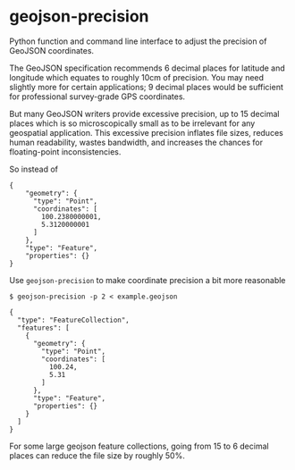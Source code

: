 # geojson-precision

Python function and command line interface to adjust the precision of GeoJSON coordinates.

The GeoJSON specification recommends 6 decimal places for latitude and longitude which
equates to roughly 10cm of precision. You may need slightly more for certain applications;
9 decimal places would be sufficient for professional survey-grade GPS coordinates. 

But many GeoJSON writers provide excessive precision, up to 15 decimal places which is 
so microscopically small as to be irrelevant for any geospatial application.
This excessive precision inflates file sizes, reduces human readability, wastes bandwidth,
and increases the chances for floating-point inconsistencies.

So instead of 
```
{
    "geometry": {
      "type": "Point",
      "coordinates": [
        100.2380000001,
        5.3120000001
      ]
    },
    "type": "Feature",
    "properties": {}
}
```

Use `geojson-precision` to make coordinate precision a bit more reasonable

```
$ geojson-precision -p 2 < example.geojson

{
  "type": "FeatureCollection",
  "features": [
    {
      "geometry": {
        "type": "Point",
        "coordinates": [
          100.24,
          5.31
        ]
      },
      "type": "Feature",
      "properties": {}
    }
  ]
}
```

For some large geojson feature collections, going from 15 to 6 decimal places can reduce the file size
by roughly 50%.

